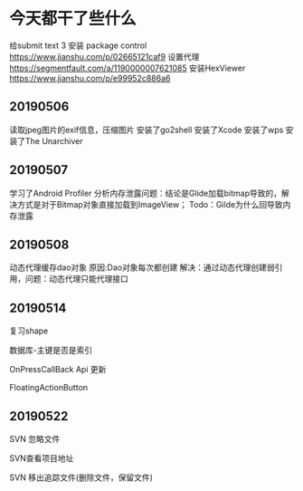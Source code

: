 # 今天都干了些什么

给submit text 3 安装 package control 
https://www.jianshu.com/p/02665121caf9
设置代理
https://segmentfault.com/a/1190000007621085
安装HexViewer
https://www.jianshu.com/p/e99952c886a6


## 20190506

读取jpeg图片的exif信息，压缩图片
安装了go2shell
安装了Xcode
安装了wps
安装了The Unarchiver


## 20190507

学习了Android Profiler
分析内存泄露问题：结论是Glide加载bitmap导致的，解决方式是对于Bitmap对象直接加载到ImageView；
Todo：Gilde为什么回导致内存泄露


## 20190508

动态代理缓存dao对象
原因:Dao对象每次都创建
解决：通过动态代理创建弱引用，问题：动态代理只能代理接口

##  20190514

复习shape

数据库-主键是否是索引

OnPressCallBack Api 更新

FloatingActionButton 



## 20190522

SVN 忽略文件

SVN查看项目地址

SVN 移出追踪文件(删除文件，保留文件)